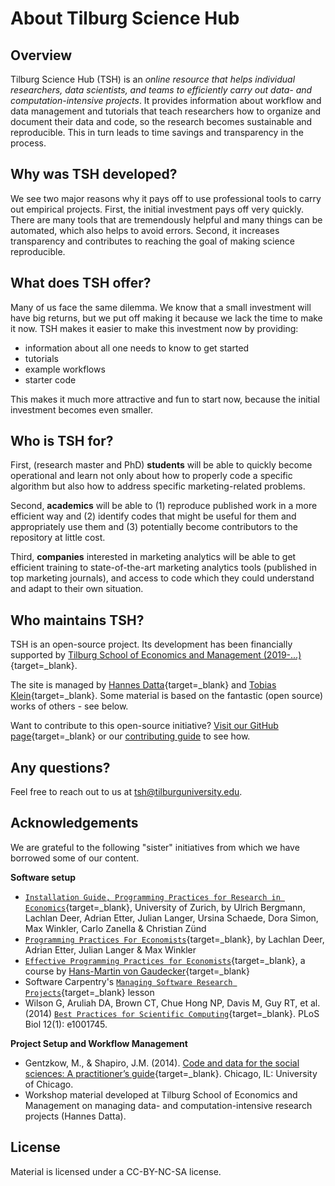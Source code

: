 # About Tilburg Science Hub

## Overview

Tilburg Science Hub (TSH) is an *online resource that helps individual researchers, data scientists, and teams to efficiently carry out data- and computation-intensive projects*. It provides information about workflow and data management and tutorials that teach researchers how to organize and document their data and code, so the research becomes sustainable and reproducible. This in turn leads to time savings and transparency in the process.

## Why was TSH developed?

We see two major reasons why it pays off to use professional tools to carry out empirical projects. First, the initial investment pays off very quickly. There are many tools that are tremendously helpful and many things can be automated, which also helps to avoid errors. Second, it increases transparency and contributes to reaching the goal of making science reproducible.

<!--
!!! hint "Why this site?"

    - No matter how confident you are about your computer skills, the chance is that
    you *manage your projects guided by intuition*. A directory
    here, a code file there, and - oh, where to store raw data again?
    - Over the years, we have experienced that purely relying on intuition in managing
    data- and computation-intensive projects is a bad idea. After all, we spend
    a considerable amount of time studying past literature to seek an academic contribution.
    Hence, the idea to learn from others on how to manage the *process of working on a
    data- and/or computation-intensive project* shouldn't sound that far-fetched.
    - That's why we have created this site, and curated material to make sure that
    your computer skills are at par with your ambition to be a productive researcher.
    - So... what are the ways in which you can use our site?
        * Bookmark the site and check back frequently (the page is not meant to be a "one-shot" exercise).
        * Use the site to train your doctoral students or research assistants.
        * First things first: Mastering the more advanced skills advocated on this site will take you some time. But you can
        already start today with some of the easier things (e.g., by setting up [directory structures](workflow/directories.md)).
-->
## What does TSH offer?

Many of us face the same dilemma. We know that a small investment will have big returns, but we put off making it because we lack the time to make it now. TSH makes it easier to make this investment now by providing:

-	information about all one needs to know to get started
-	tutorials
-	example workflows
-	starter code

This makes it much more attractive and fun to start now, because the initial investment becomes even smaller.

## Who is TSH for?

First, (research master and PhD) __students__ will be able to quickly become operational and learn not only about how to properly code a specific algorithm but also how to address specific marketing-related problems.

Second, __academics__ will be able to (1) reproduce published work in a more efficient way and (2) identify codes that might be useful for them and appropriately use them and (3) potentially become contributors to the repository at little cost.

Third, __companies__ interested in marketing analytics will be able to get efficient training to state-of-the-art marketing analytics tools (published in top marketing journals), and access to code which they could understand and adapt to their own situation.

## Who maintains TSH?

TSH is an open-source project. Its development has been financially supported by [Tilburg School of Economics
and Management (2019-...)](https://www.tilburguniversity.edu/about/schools/economics-and-management){target=_blank}.

The site is managed by [Hannes Datta](https:/hannesdatta.com){target=_blank} and [Tobias Klein](https://www.tilburguniversity.edu/staff/t-j-klein){target=_blank}.
Some material is based on the fantastic (open source) works of others - see below.

Want to contribute to this open-source initiative? [Visit our GitHub page](https://github.com/tilburgsciencehub/tilburg-science-hub/blob/tilburg-update/CONTRIBUTING.md){target=_blank} or our [contributing guide](contribute/how-to-contribute.md) to see how.
<!--Watch our YouTube video!-->

## Any questions?

Feel free to reach out to us at [tsh@tilburguniversity.edu](mailto:tsh@tilburguniversity.edu).

## Acknowledgements

We are grateful to the following "sister" initiatives from which we have borrowed some of our content.

__Software setup__

* [`Installation Guide, Programming Practices for Research in Economics`](https://pp4rs.github.io/installation-guide/){target=_blank}, University of Zurich, by Ulrich Bergmann, Lachlan Deer, Adrian Etter, Julian Langer, Ursina Schaede, Dora Simon, Max Winkler, Carlo Zanella & Christian Zünd
* [`Programming Practices For Economists`](https://pp4rs.github.io/2017-uzh){target=_blank}, by Lachlan Deer, Adrian Etter, Julian Langer & Max Winkler
* [`Effective Programming Practices for Economists`](http://wiwi.uni-bonn.de/gaudecker/teaching/prog_econ_slides.html#prog-econ-slides){target=_blank}, a course by [Hans-Martin von Gaudecker](http://wiwi.uni-bonn.de/gaudecker/index.html){target=_blank}
* Software Carpentry's [`Managing Software Research Projects`](https://swcarpentry.github.io/managing-research-software-projects/){target=_blank} lesson
* Wilson G, Aruliah DA, Brown CT, Chue Hong NP, Davis M, Guy RT, et al. (2014) [`Best Practices for Scientific Computing`](https://doi.org/10.1371/journal.pbio.1001745){target=_blank}. PLoS Biol 12(1): e1001745.

__Project Setup and Workflow Management__

* Gentzkow, M., & Shapiro, J.M. (2014). [Code and data for the social sciences: A practitioner’s guide](https://home.bi.no/charlotte.ostergaard/students/CodeAndData.pdf){target=_blank}. Chicago, IL: University of Chicago.
* Workshop material developed at Tilburg School of Economics and Management on managing data- and computation-intensive research projects (Hannes Datta).

## License

Material is licensed under a CC-BY-NC-SA license.
